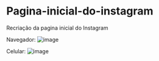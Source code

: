 # Pagina-inicial-do-instagram
Recriação da pagina inicial do Instagram 

Navegador:
![image](https://user-images.githubusercontent.com/65935078/122612802-24533900-d05a-11eb-86a7-c4f81dc8ae66.png)

Celular:
![image](https://user-images.githubusercontent.com/65935078/122612854-3c2abd00-d05a-11eb-9d7e-d769afa3a201.png)


